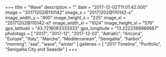 +++
title = "Wave"
description = ""
date = "2017-12-02T11:01:42.000"
image = "20171202@110142"
image_s = "20171202@110142-s"
image_width_s = "400"
image_height_s = "225"
image_xl = "20171202@110142-xl"
image_width_xl = "1024"
image_height_xl = "576"
gps_latitude = "43.7218083333333"
gps_longitude = "13.2222388666667"
phototags = [ "2017", "2017-12", "2017-12-02", "Adriatic", "Ancona", "Europe", "Italy", "Marche", "Mediterranean", "Senigallia", "harbor", "morning", "sea", "wave", "winter" ]
galleries = [ "2017 Timeline", "Portfolio", "Senigallia City and Seaside" ]
+++
